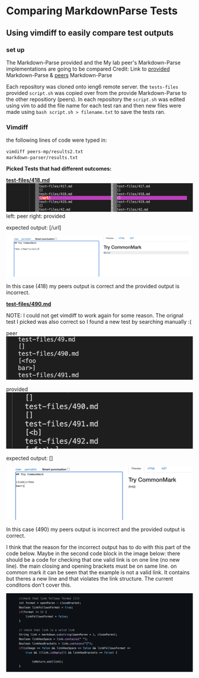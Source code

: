 # Comparing MarkdownParse Tests
## Using vimdiff to easily compare test outputs

### **set up**

The Markdown-Parse provided and the My lab peer's Markdown-Parse implementations are going to be compared
Credit: Link to [provided](https://github.com/nidhidhamnani/markdown-parser) Markdown-Parse & [peers](https://github.com/BellaReal/markdown-parser) Markdown-Parse

Each repository was cloned onto ieng6 remote server. the `tests-files` provided `script.sh` was copied over from the provide Markdown-Parse to the other repositiory (peers). In each repository the `script.sh` was edited using vim to add the file name for each test ran and then new files were made using `bash script.sh > filename.txt` to save the tests ran.

### **Vimdiff**

the following lines of code were typed in:

    vimdiff peers-mp/results2.txt 
    markdown-parser/results.txt

**Picked Tests that had different outcomes:**

**[test-files/418.md](https://github.com/nidhidhamnani/markdown-parser/blob/main/test-files/418.md)**
![image](vimdiff1.png)
left: peer right: provided

expected output: [/url]

![image](comm1.png)

In this case (418) my peers output is correct and the provided output is incorrect.





**[test-files/490.md](https://github.com/nidhidhamnani/markdown-parser/blob/main/test-files/490.md)**

NOTE: I could not get vimdiff to work again for some reason. The orignal test I picked was also correct so I found a new test by searching manually :(

peer
![image](comp1.png)

provided
![image](comp2.png)

expected output: []

![image](comm2.png)

In this case (490) my peers output is incorrect and the provided output is correct.

I think that the reason for the incorrect output has to do with this part of the code below. Maybe in the second code block in the image below: there should be a code for checking that one valid link is on one line (no new line). the main closing and opening brackets must be on same line. on common mark it can be seen that the example is not a valid link. It contains []() but theres a new line and that violates the link structure. The current conditons don't cover this.

![image](code1.png)










